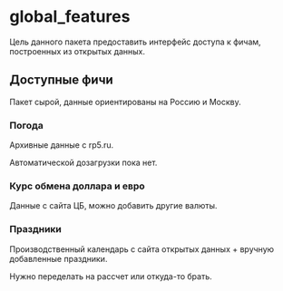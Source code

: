 # global_features
Цель данного пакета предоставить интерфейс доступа к фичам, построенных из открытых данных.

## Доступные фичи
Пакет сырой, данные ориентированы на Россию и Москву.

### Погода
Архивные данные с rp5.ru. 

Автоматической дозагрузки пока нет.

### Курс обмена доллара и евро
Данные с сайта ЦБ, можно добавить другие валюты.

### Праздники
Производственный календарь с сайта открытых данных + 
вручную добавленные праздники. 

Нужно переделать на рассчет или откуда-то брать.

